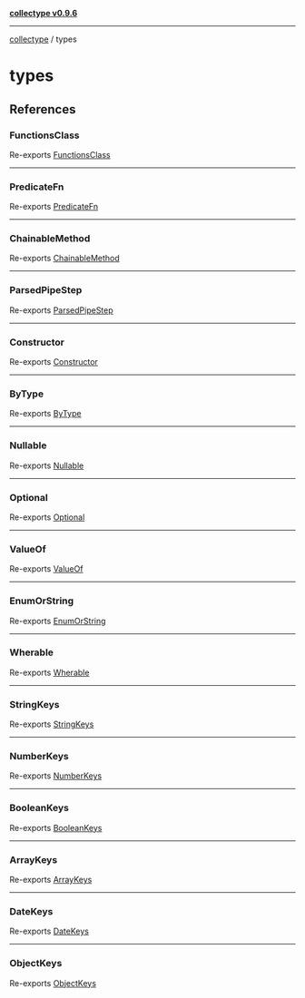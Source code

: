 [**collectype v0.9.6**](../README.md)

***

[collectype](../modules.md) / types

# types

## References

### FunctionsClass

Re-exports [FunctionsClass](collection/type-aliases/FunctionsClass.md)

***

### PredicateFn

Re-exports [PredicateFn](collection/type-aliases/PredicateFn.md)

***

### ChainableMethod

Re-exports [ChainableMethod](collection/type-aliases/ChainableMethod.md)

***

### ParsedPipeStep

Re-exports [ParsedPipeStep](pipe/type-aliases/ParsedPipeStep.md)

***

### Constructor

Re-exports [Constructor](utility/type-aliases/Constructor.md)

***

### ByType

Re-exports [ByType](utility/type-aliases/ByType.md)

***

### Nullable

Re-exports [Nullable](utility/type-aliases/Nullable.md)

***

### Optional

Re-exports [Optional](utility/type-aliases/Optional.md)

***

### ValueOf

Re-exports [ValueOf](utility/type-aliases/ValueOf.md)

***

### EnumOrString

Re-exports [EnumOrString](utility/type-aliases/EnumOrString.md)

***

### Wherable

Re-exports [Wherable](utility/type-aliases/Wherable.md)

***

### StringKeys

Re-exports [StringKeys](utility/type-aliases/StringKeys.md)

***

### NumberKeys

Re-exports [NumberKeys](utility/type-aliases/NumberKeys.md)

***

### BooleanKeys

Re-exports [BooleanKeys](utility/type-aliases/BooleanKeys.md)

***

### ArrayKeys

Re-exports [ArrayKeys](utility/type-aliases/ArrayKeys.md)

***

### DateKeys

Re-exports [DateKeys](utility/type-aliases/DateKeys.md)

***

### ObjectKeys

Re-exports [ObjectKeys](utility/type-aliases/ObjectKeys.md)

